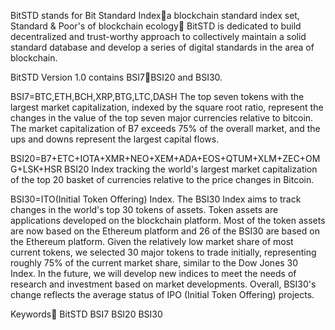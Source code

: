 
BitSTD stands for Bit Standard Indexa blockchain standard index set, Standard & Poor's of blockchain ecology
BitSTD is dedicated to build decentralized and trust-worthy approach to collectively maintain a solid standard database and develop a series of digital standards in the area of blockchain.

BitSTD Version 1.0 contains BSI7BSI20 and BSI30.

BSI7=BTC,ETH,BCH,XRP,BTG,LTC,DASH
The top seven tokens with the largest market capitalization, indexed by the square root ratio, represent the changes in the value of the top seven major currencies relative to bitcoin. The market capitalization of B7 exceeds 75% of the overall market, and the ups and downs represent the largest capital flows.

BSI20=B7+ETC+IOTA+XMR+NEO+XEM+ADA+EOS+QTUM+XLM+ZEC+OMG+LSK+HSR
BSI20 Index tracking the world's largest market capitalization of the top 20 basket of currencies relative to the price changes in Bitcoin.

BSI30=ITO(Initial Token Offering) Index.
The BSI30 Index aims to track changes in the world's top 30 tokens of assets. Token assets are applications developed on the blockchain platform. Most of the token assets are now based on the Ethereum platform and 26 of the BSI30 are based on the Ethereum platform. Given the relatively low market share of most current tokens, we selected 30 major tokens to trade initially, representing roughly 75% of the current market share, similar to the Dow Jones 30 Index. In the future, we will develop new indices to meet the needs of research and investment based on market developments. Overall, BSI30's change reflects the average status of IPO (Initial Token Offering) projects.


Keywords BitSTD  BSI7  BSI20  BSI30 

